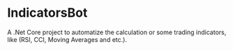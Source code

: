 # IndicatorsBot
A .Net Core project to automatize the calculation or some trading indicators, like (RSI, CCI, Moving Averages and etc.).
